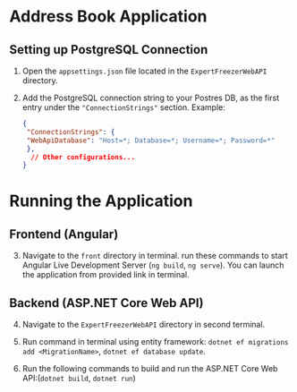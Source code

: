 # Address Book Application

## Setting up PostgreSQL Connection

1. Open the `appsettings.json` file located in the `ExpertFreezerWebAPI` directory.

2. Add the PostgreSQL connection string to your Postres DB, as the first entry under the `"ConnectionStrings"` section. Example:

   ```json
   {
    "ConnectionStrings": {
    "WebApiDatabase": "Host=*; Database=*; Username=*; Password=*" 
    },
     // Other configurations...
   } 

# Running the Application

## Frontend (Angular)

3. Navigate to the `front` directory in terminal. run these commands to start Angular Live Development Server
(`ng build`, `ng serve`). You can launch the application from provided link in terminal.

## Backend (ASP.NET Core Web API)

4. Navigate to the `ExpertFreezerWebAPI` directory in second terminal.

5. Run command in terminal using entity framework: `dotnet ef migrations add <MigrationName>`, `dotnet ef database update`.

6. Run the following commands to build and run the ASP.NET Core Web API:(`dotnet build`, `dotnet run`)
